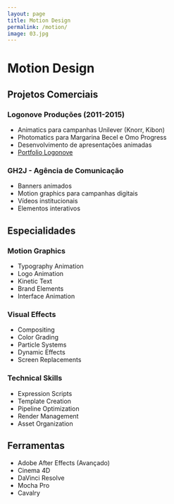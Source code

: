 ```yaml
---
layout: page
title: Motion Design
permalink: /motion/
image: 03.jpg
---
```


# Motion Design

## Projetos Comerciais

### Logonove Produções (2011-2015)
- Animatics para campanhas Unilever (Knorr, Kibon)
- Photomatics para Margarina Becel e Omo Progress
- Desenvolvimento de apresentações animadas
- [Portfolio Logonove](http://www.logonove.com.br)

### GH2J - Agência de Comunicação
- Banners animados
- Motion graphics para campanhas digitais
- Vídeos institucionais
- Elementos interativos

## Especialidades

### Motion Graphics
- Typography Animation
- Logo Animation
- Kinetic Text
- Brand Elements
- Interface Animation

### Visual Effects
- Compositing
- Color Grading
- Particle Systems
- Dynamic Effects
- Screen Replacements

### Technical Skills
- Expression Scripts
- Template Creation
- Pipeline Optimization
- Render Management
- Asset Organization

## Ferramentas
- Adobe After Effects (Avançado)
- Cinema 4D
- DaVinci Resolve
- Mocha Pro
- Cavalry